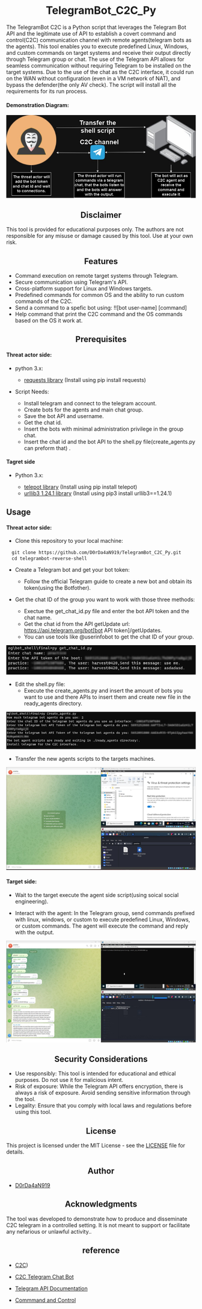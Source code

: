 <h1 align="center">TelegramBot_C2C_Py</h1>
The TelegramBot C2C is a Python script that leverages the Telegram Bot API and the legitimate use of API to establish a covert command and control(C2C) communication channel with remote agents(telegram bots as the agents). This tool enables you to execute predefined Linux, Windows, and custom commands on target systems and receive their output directly through Telegram group or chat. The use of the Telegram API allows for seamless communication without requiring Telegram to be installed on the target systems. Due to the use of the chat as the C2C interface, it could run on the WAN without configuration (even in a VM network of NAT), and bypass the defender(the only AV check). The script will install all the requirements for its run process.


<h4>Demonstration Diagram:</h4>

![Digram of C2C telegram bot](pics/c2c_digram.jpg)

<h2 align="center">Disclaimer</h2>
This tool is provided for educational purposes only. The authors are not responsible for any misuse or damage caused by this tool. Use at your own risk.

<h2 align="center">Features</h2>

- Command execution on remote target systems through Telegram.
- Secure communication using Telegram's API.
- Cross-platform support for Linux and Windows targets.
- Predefined commands for common OS and the ability to run custom commands of the C2C.
- Send a command to a spefic bot using: !![bot user-name] [command]
- Help command that print the C2C command and the OS commands based on the OS it work at.

<h2 align="center">Prerequisites</h2>

<h4>Threat actor side:</h4>

- python 3.x:
  - [requests library](https://requests.readthedocs.io/en/latest/) (Install using pip install requests)
 
- Script Needs:
  - Install telegram and connect to the telegram account.
  - Create bots for the agents and main chat group.
  - Save the bot API and username.
  - Get the chat id.
  - Insert the bots with minimal administration privilege in the group chat.
  - Insert the chat id and the bot API to the shell.py file(create_agents.py can preform that) .

<h4>Tagret side</h4>

- Python 3.x:

  - [telepot library](https://telepot.readthedocs.io/en/latest/#send-a-message) (Install using pip install telepot)
  - [urllib3 1.24.1 library](https://urllib3.readthedocs.io/en/stable/) (Install using pip3 install urllib3==1.24.1)

<h2>Usage</h2>

<h4>Threat actor side:</h4>

- Clone this repository to your local machine:

```
  git clone https://github.com/D0rDa4aN919/TelegramBot_C2C_Py.git
  cd telegrambot-reverse-shell
```

- Create a Telegram bot and get your bot token:
  - Follow the official Telegram guide to create a new bot and obtain its token(using the Botfother).
  
- Get the chat ID of the group you want to work with those three methods:
  - Exectue the get_chat_id.py file and enter the bot API token and the chat name.
  - Get the chat id from the API getUpdate url: https://api.telegram.org/bot[bot API token]/getUpdates.
  - You can use tools like @userinfobot to get the chat ID of your group.

![Show the use of get_chat_id.py](pics/get_chat_id_b.png)
    
- Edit the shell.py file:
  - Execute the create_agents.py and insert the amount of bots you want to use and there APIs to insert them and create new file in the ready_agents directory.

![Show the use of create_agents.py](pics/create_agents.png)

- Transfer the new agents scripts to the targets machines.

![Transfer the scripts](pics/transfer_the_bots.jpg)

<h4>Target side:</h4>

- Wait to the target execute the agent side script(using soical social engineering).

- Interact with the agent:
In the Telegram group, send commands prefixed with linux, windows, or custom to execute predefined Linux, Windows, or custom commands. The agent will execute the command and reply with the output.

![Show the C2C interfaec](pics/C2C.jpg)

<h2 align="center">Security Considerations</h2>

- Use responsibly: This tool is intended for educational and ethical purposes. Do not use it for malicious intent.
- Risk of exposure: While the Telegram API offers encryption, there is always a risk of exposure. Avoid sending sensitive information through the tool.
- Legality: Ensure that you comply with local laws and regulations before using this tool.

<h2 align="center">License</h2>

This project is licensed under the MIT License - see the [LICENSE](LICENSE) file for details.

<h2 align="center">Author</h2>

- [D0rDa4aN919](https://github.com/D0rDa4aN919)

<h2 align="center">Acknowledgments</h2>
The tool was developed to demonstrate how to produce and disseminate C2C telegram in a controlled setting. It is not meant to support or facilitate any nefarious or unlawful activity..

<h2 align="center">reference</h2>

- [C2C](https://medium.com/@dordaha491n/understanding-command-and-control-c2c-57cdc78a5216))
- [C2C Telegram Chat Bot](https://medium.com/@dordaha491n/covert-communication-via-telegram-chat-a-c2c-bot-interface-924effbc659e)

- [Telegram API Documentation](https://core.telegram.org/)

- [Commmand and Control]()
